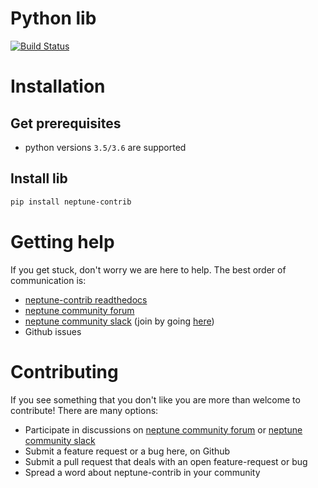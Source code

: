 # Python lib
[![Build Status](https://travis-ci.org/neptune-ml/neptune-contrib.svg?branch=master)](https://travis-ci.org/neptune-ml/neptune-contrib)

# Installation

## Get prerequisites
* python versions `3.5/3.6` are supported

## Install lib

```bash
pip install neptune-contrib
```

# Getting help
If you get stuck, don't worry we are here to help.
The best order of communication is:

 * [neptune-contrib readthedocs](https://neptune-contrib.readthedocs.io/en/latest/)
 * [neptune community forum](https://community.neptune.ml/)
 * [neptune community slack](https://neptune-community.slack.com) (join by going [here](https://join.slack.com/t/neptune-community/shared_invite/enQtNTI4Mjg3ODk2MjQwLWE5YjI0YThiODViNDY4MDBlNmRmZTkwNTE3YzNiMjQ5MGM2ZTFhNzhjN2YzMTIwNDM3NjQyZThmMDk1Y2Q1ZjY))
 * Github issues
 
# Contributing
If you see something that you don't like you are more than welcome to contribute!
There are many options:
  
  * Participate in discussions on [neptune community forum](https://community.neptune.ml/) or [neptune community slack](https://neptune-community.slack.com)
  * Submit a feature request or a bug here, on Github
  * Submit a pull request that deals with an open feature-request or bug
  * Spread a word about neptune-contrib in your community
